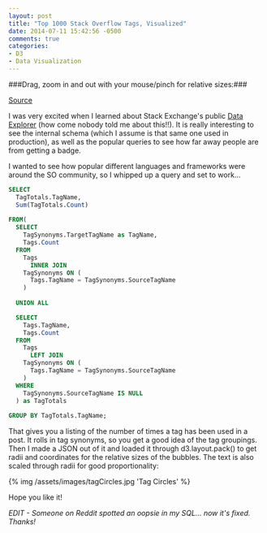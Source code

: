 ```yaml
---
layout: post
title: "Top 1000 Stack Overflow Tags, Visualized"
date: 2014-07-11 15:42:56 -0500
comments: true
categories: 
- D3
- Data Visualization
---
```

<link rel="stylesheet" type="text/css" href="/stylesheets/dataViz/circleDiagram.css">

<script src="http://d3js.org/d3.v3.min.js"></script>
<script type="text/javascript" src="/javascripts/dataViz/soTagBubbles.js"></script>

###Drag, zoom in and out with your mouse/pinch for relative sizes:###

<div id="tagBubbleChart"></div>

[Source](https://data.stackexchange.com/stackoverflow/query/207593/tag-totals-grouped-by-target-tag-synonyms)
		
I was very excited when I learned about Stack Exchange's public [Data Explorer](https://data.stackexchange.com/) (how come nobody told me about this!!). It is really interesting to see the internal schema (which I assume is that same one used in production), as well as the popular queries to see how far away people are from getting a badge.

I wanted to see how popular different languages and frameworks were around the SO community, so I whipped up a query and set to work...

<!-- more -->

``` sql Stack Overflow Query
SELECT 
  TagTotals.TagName, 
  Sum(TagTotals.Count) 
  
FROM(
  SELECT 
    TagSynonyms.TargetTagName as TagName,
    Tags.Count
  FROM
    Tags 
      INNER JOIN 
    TagSynonyms ON (
      Tags.TagName = TagSynonyms.SourceTagName
    )
    
  UNION ALL

  SELECT 
    Tags.TagName,
    Tags.Count
  FROM
    Tags 
      LEFT JOIN 
    TagSynonyms ON (
      Tags.TagName = TagSynonyms.SourceTagName
    )
  WHERE
    TagSynonyms.SourceTagName IS NULL
  ) as TagTotals
  
GROUP BY TagTotals.TagName;

```

That gives you a listing of the number of times a tag has been used in a post. It rolls in tag synonyms, so you get a good idea of the tag groupings. Then I made a JSON out of it and loaded it through d3.layout.pack() to get radii and coordinates for the relative sizes of the bubbles. The text is also scaled through radii for good proportionality:


{% img /assets/images/tagCircles.jpg 'Tag Circles' %}

Hope you like it!

<i>EDIT - Someone on Reddit spotted an oopsie in my SQL... now it's fixed. Thanks!</i>